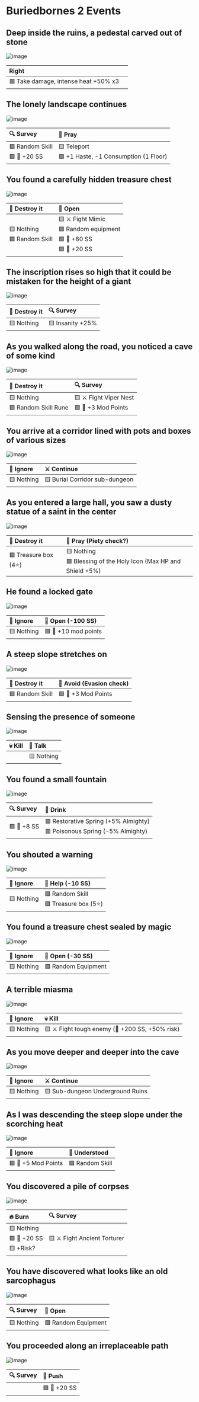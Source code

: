 # Buriedbornes 2 Events

## Deep inside the ruins, a pedestal carved out of stone

![image](images/Pasted%20image%2020240123144509.png)

| Right |  |
| :--- | :--- |
| 🟥 Take damage, intense heat +50% x3 |  |

## The lonely landscape continues

![image](images/Pasted%20image%2020240123145834.png)

| 🔍 Survey | 🙏 Pray |
| :--- | :--- |
| 🟩 Random Skill<br>🟩 💎 +20 SS | 🟨 Teleport<br>🟩 +1 Haste, -1 Consumption (1 Floor) |

## You found a carefully hidden treasure chest

![image](images/Pasted%20image%2020240123150419.png)

| 🔨 Destroy it | 🔑 Open |
| :--- | :--- |
| 🟨 Nothing<br>🟩 Random Skill | 🟨 ⚔ Fight Mimic<br>🟩 Random equipment<br>🟩 💎 +80 SS<br>🟩 💎 +20 SS |

## The inscription rises so high that it could be mistaken for the height of a giant

![image](images/Pasted%20image%2020240123150927.png)

| 🔨 Destroy it | 🔍 Survey |
| :--- | :--- |
| 🟨 Nothing | 🟨 Insanity +25% |

## As you walked along the road, you noticed a cave of some kind

![image](images/Pasted%20image%2020240123151815.png)

| 🔨 Destroy it | 🔍 Survey |
| :--- | :--- |
| 🟨 Nothing<br>🟩 Random Skill Rune | 🟨 ⚔ Fight Viper Nest<br>🟩 🔧 +3 Mod Points |

## You arrive at a corridor lined with pots and boxes of various sizes

![image](images/Pasted%20image%2020240123152908.png)

| 👢 Ignore | ⚔ Continue |
| :--- | :--- |
| 🟨 Nothing | 🟨 Burial Corridor sub-dungeon |

## As you entered a large hall, you saw a dusty statue of a saint in the center

![image](images/Pasted%20image%2020240123153156.png)

| 🔨 Destroy it | 🙏 Pray (Piety check?) |
| :--- | :--- |
| 🟩 Treasure box (4⭐) | 🟨 Nothing<br>🟩 Blessing of the Holy Icon (Max HP and Shield +5%) |

## He found a locked gate

![image](images/Pasted%20image%2020240123154105.png)

| 👢 Ignore | 🔑 Open (-100 SS) |
| :--- | :--- |
| 🟨 Nothing | 🟩 🔧 +10 mod points |

## A steep slope stretches on

![image](images/Pasted%20image%2020240123154406.png)

| 🔨 Destroy it | 💨 Avoid (Evasion check) |
| :--- | :--- |
| 🟩 Random Skill | 🟩 🔧 +3 Mod Points |

## Sensing the presence of someone

![image](images/Pasted%20image%2020240123154734.png)

| 💀 Kill | 🎲 Talk |
| :--- | :--- |
|  | 🟨 Nothing |

## You found a small fountain

![image](images/Pasted%20image%2020240123154953.png)

| 🔍 Survey | 🌊 Drink |
| :--- | :--- |
| 🟩 💎 +8 SS | 🟩 Restorative Spring (+5% Almighty)<br>🟥 Poisonous Spring (-5% Almighty) |

## You shouted a warning

![image](images/Pasted%20image%2020240123155101.png)

| 👢 Ignore | 🎲 Help (-10 SS) |
| :--- | :--- |
| 🟨 Nothing | 🟩 Random Skill<br>🟩 Treasure box (5⭐) |

## You found a treasure chest sealed by magic

![image](images/Pasted%20image%2020240123155537.png)

| 👢 Ignore | 🔑 Open (-30 SS) |
| :--- | :--- |
| 🟨 Nothing | 🟩 Random Equipment |

## A terrible miasma

![image](images/Pasted%20image%2020240123160319.png)

| 👢 Ignore | 💀 Kill |
| :--- | :--- |
| 🟨 Nothing | 🟨 ⚔ Fight tough enemy (💎 +200 SS, +50% risk) |

## As you move deeper and deeper into the cave

![image](images/Pasted%20image%2020240124094908.png)

| 👢 Ignore | ⚔ Continue |
| :--- | :--- |
| 🟨 Nothing | 🟨 Sub-dungeon Underground Ruins |

## As I was descending the steep slope under the scorching heat

![image](images/Pasted%20image%2020240125075344.png)

| 👢 Ignore | 🎲 Understood |
| :--- | :--- |
| 🟩 🔧 +5 Mod Points | 🟩 Random Skill |

## You discovered a pile of corpses

![image](images/Pasted%20image%2020240125075709.png)

| 🔥 Burn | 🔍 Survey |
| :--- | :--- |
| 🟨 Nothing<br>🟩 💎 +20 SS<br>🟨 +Risk? | 🟨 ⚔ Fight Ancient Torturer |

## You have discovered what looks like an old sarcophagus

![image](images/Pasted%20image%2020240125081206.png)

| 🔍 Survey | 🔑 Open |
| :--- | :--- |
| 🟨 Nothing | 🟩 Random Equipment |

## You proceeded along an irreplaceable path

![image](images/Pasted%20image%2020240125092014.png)

| 🔍 Survey | 🎲 Push |
| :--- | :--- |
|  | 🟩 💎 +20 SS |

